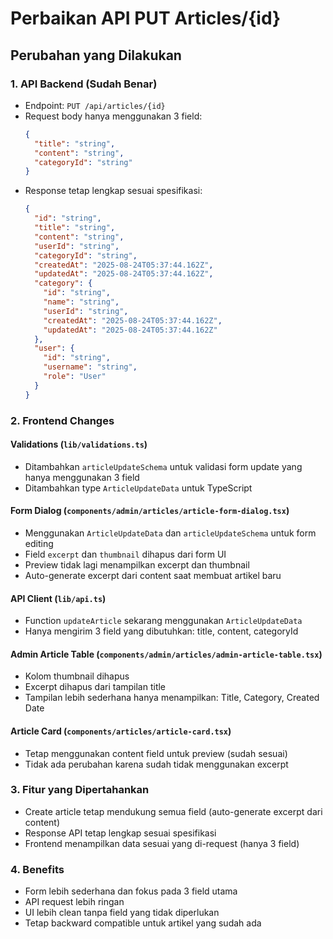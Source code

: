 # Perbaikan API PUT Articles/{id}

## Perubahan yang Dilakukan

### 1. API Backend (Sudah Benar)

- Endpoint: `PUT /api/articles/{id}`
- Request body hanya menggunakan 3 field:
  ```json
  {
    "title": "string",
    "content": "string",
    "categoryId": "string"
  }
  ```
- Response tetap lengkap sesuai spesifikasi:
  ```json
  {
    "id": "string",
    "title": "string",
    "content": "string",
    "userId": "string",
    "categoryId": "string",
    "createdAt": "2025-08-24T05:37:44.162Z",
    "updatedAt": "2025-08-24T05:37:44.162Z",
    "category": {
      "id": "string",
      "name": "string",
      "userId": "string",
      "createdAt": "2025-08-24T05:37:44.162Z",
      "updatedAt": "2025-08-24T05:37:44.162Z"
    },
    "user": {
      "id": "string",
      "username": "string",
      "role": "User"
    }
  }
  ```

### 2. Frontend Changes

#### Validations (`lib/validations.ts`)

- Ditambahkan `articleUpdateSchema` untuk validasi form update yang hanya menggunakan 3 field
- Ditambahkan type `ArticleUpdateData` untuk TypeScript

#### Form Dialog (`components/admin/articles/article-form-dialog.tsx`)

- Menggunakan `ArticleUpdateData` dan `articleUpdateSchema` untuk form editing
- Field `excerpt` dan `thumbnail` dihapus dari form UI
- Preview tidak lagi menampilkan excerpt dan thumbnail
- Auto-generate excerpt dari content saat membuat artikel baru

#### API Client (`lib/api.ts`)

- Function `updateArticle` sekarang menggunakan `ArticleUpdateData`
- Hanya mengirim 3 field yang dibutuhkan: title, content, categoryId

#### Admin Article Table (`components/admin/articles/admin-article-table.tsx`)

- Kolom thumbnail dihapus
- Excerpt dihapus dari tampilan title
- Tampilan lebih sederhana hanya menampilkan: Title, Category, Created Date

#### Article Card (`components/articles/article-card.tsx`)

- Tetap menggunakan content field untuk preview (sudah sesuai)
- Tidak ada perubahan karena sudah tidak menggunakan excerpt

### 3. Fitur yang Dipertahankan

- Create article tetap mendukung semua field (auto-generate excerpt dari content)
- Response API tetap lengkap sesuai spesifikasi
- Frontend menampilkan data sesuai yang di-request (hanya 3 field)

### 4. Benefits

- Form lebih sederhana dan fokus pada 3 field utama
- API request lebih ringan
- UI lebih clean tanpa field yang tidak diperlukan
- Tetap backward compatible untuk artikel yang sudah ada
